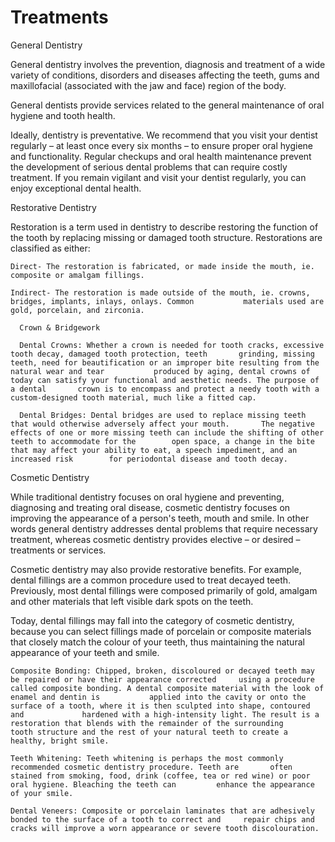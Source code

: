 # Treatments

General Dentistry

General dentistry involves the prevention, diagnosis and treatment of a wide variety of conditions, disorders and diseases affecting the teeth, gums and maxillofacial (associated with the jaw and face) region of the body.

General dentists provide services related to the general maintenance of oral hygiene and tooth health.

Ideally, dentistry is preventative. We recommend that you visit your dentist regularly – at least once every six months – to ensure proper oral hygiene and functionality. Regular checkups and oral health maintenance prevent the development of serious dental problems that can require costly treatment. If you remain vigilant and visit your dentist regularly, you can enjoy exceptional dental health.

Restorative Dentistry
 
Restoration is a term used in dentistry to describe restoring the function of the tooth by replacing missing or damaged tooth structure. Restorations are classified as either:

    Direct- The restoration is fabricated, or made inside the mouth, ie. composite or amalgam fillings.

    Indirect- The restoration is made outside of the mouth, ie. crowns, bridges, implants, inlays, onlays. Common           materials used are gold, porcelain, and zirconia.
    
      Crown & Bridgework
    
      Dental Crowns: Whether a crown is needed for tooth cracks, excessive tooth decay, damaged tooth protection, teeth       grinding, missing teeth, need for beautification or an improper bite resulting from the natural wear and tear           produced by aging, dental crowns of today can satisfy your functional and aesthetic needs. The purpose of a dental       crown is to encompass and protect a needy tooth with a custom-designed tooth material, much like a fitted cap.  

      Dental Bridges: Dental bridges are used to replace missing teeth that would otherwise adversely affect your mouth.       The negative effects of one or more missing teeth can include the shifting of other teeth to accommodate for the        open space, a change in the bite that may affect your ability to eat, a speech impediment, and an increased risk        for periodontal disease and tooth decay.


Cosmetic Dentistry

While traditional dentistry focuses on oral hygiene and preventing, diagnosing and treating oral disease, cosmetic dentistry focuses on improving the appearance of a person's teeth, mouth and smile. In other words general dentistry addresses dental problems that require necessary treatment, whereas cosmetic dentistry provides elective – or desired – treatments or services.

Cosmetic dentistry may also provide restorative benefits. For example, dental fillings are a common procedure used to treat decayed teeth. Previously, most dental fillings were composed primarily of gold, amalgam and other materials that left visible dark spots on the teeth.

Today, dental fillings may fall into the category of cosmetic dentistry, because you can select fillings made of porcelain or composite materials that closely match the colour of your teeth, thus maintaining the natural appearance of your teeth and smile. 

    Composite Bonding: Chipped, broken, discoloured or decayed teeth may be repaired or have their appearance corrected     using a procedure called composite bonding. A dental composite material with the look of enamel and dentin is           applied into the cavity or onto the surface of a tooth, where it is then sculpted into shape, contoured and             hardened with a high-intensity light. The result is a restoration that blends with the remainder of the surrounding     tooth structure and the rest of your natural teeth to create a healthy, bright smile.

    Teeth Whitening: Teeth whitening is perhaps the most commonly recommended cosmetic dentistry procedure. Teeth are       often stained from smoking, food, drink (coffee, tea or red wine) or poor oral hygiene. Bleaching the teeth can         enhance the appearance of your smile.

    Dental Veneers: Composite or porcelain laminates that are adhesively bonded to the surface of a tooth to correct and     repair chips and cracks will improve a worn appearance or severe tooth discolouration.
  




